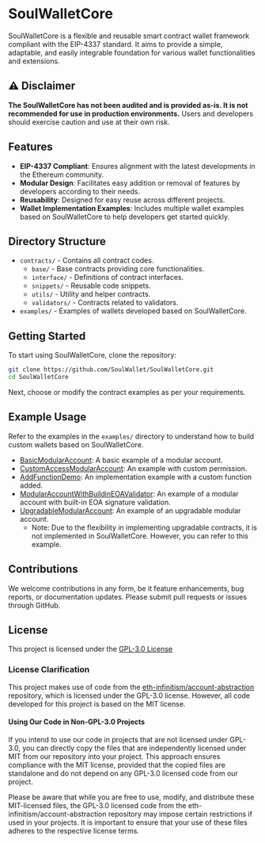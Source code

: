 # SoulWalletCore

SoulWalletCore is a flexible and reusable smart contract wallet framework compliant with the EIP-4337 standard. It aims to provide a simple, adaptable, and easily integrable foundation for various wallet functionalities and extensions.

## ⚠️ Disclaimer

**The SoulWalletCore has not been audited and is provided as-is. It is not recommended for use in production environments.** Users and developers should exercise caution and use at their own risk.

## Features

- **EIP-4337 Compliant**: Ensures alignment with the latest developments in the Ethereum community.
- **Modular Design**: Facilitates easy addition or removal of features by developers according to their needs.
- **Reusability**: Designed for easy reuse across different projects.
- **Wallet Implementation Examples**: Includes multiple wallet examples based on SoulWalletCore to help developers get started quickly.

## Directory Structure

- `contracts/` - Contains all contract codes.
  - `base/` - Base contracts providing core functionalities.
  - `interface/` - Definitions of contract interfaces.
  - `snippets/` - Reusable code snippets.
  - `utils/` - Utility and helper contracts.
  - `validators/` - Contracts related to validators.
- `examples/` - Examples of wallets developed based on SoulWalletCore.

## Getting Started

To start using SoulWalletCore, clone the repository:

```sh
git clone https://github.com/SoulWallet/SoulWalletCore.git
cd SoulWalletCore
```

Next, choose or modify the contract examples as per your requirements.

## Example Usage

Refer to the examples in the `examples/` directory to understand how to build custom wallets based on SoulWalletCore.

- [BasicModularAccount](examples/BasicModularAccount.sol): A basic example of a modular account.
- [CustomAccessModularAccount](examples/CustomAccessModularAccount.sol): An example with custom permission.
- [AddFunctionDemo](examples/AddFunctionDemo/): An implementation example with a custom function added.
- [ModularAccountWithBuildinEOAValidator](examples/ModularAccountWithBuildinEOAValidator.sol): An example of a modular account with built-in EOA signature validation.
- [UpgradableModularAccount](examples/UpgradableModularAccount.sol): An example of an upgradable modular account.
  - Note: Due to the flexibility in implementing upgradable contracts, it is not implemented in SoulWalletCore. However, you can refer to this example.

## Contributions

We welcome contributions in any form, be it feature enhancements, bug reports, or documentation updates. Please submit pull requests or issues through GitHub.

## License

This project is licensed under the [GPL-3.0 License](LICENSE)

### License Clarification

This project makes use of code from the [eth-infinitism/account-abstraction](https://github.com/eth-infinitism/account-abstraction) repository, which is licensed under the GPL-3.0 license. However, all code developed for this project is based on the MIT license.

#### Using Our Code in Non-GPL-3.0 Projects

If you intend to use our code in projects that are not licensed under GPL-3.0, you can directly copy the files that are independently licensed under MIT from our repository into your project. This approach ensures compliance with the MIT license, provided that the copied files are standalone and do not depend on any GPL-3.0 licensed code from our project.

Please be aware that while you are free to use, modify, and distribute these MIT-licensed files, the GPL-3.0 licensed code from the eth-infinitism/account-abstraction repository may impose certain restrictions if used in your projects. It is important to ensure that your use of these files adheres to the respective license terms.
